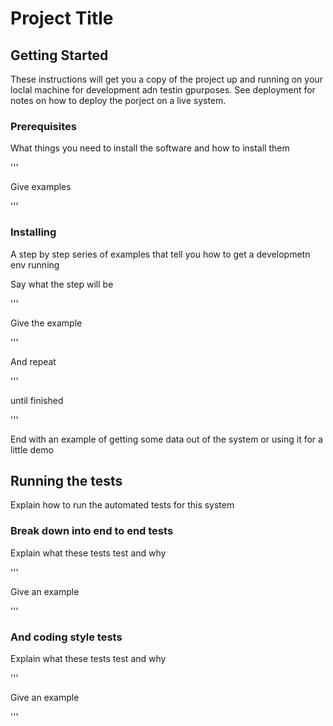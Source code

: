# Project Title

## Getting Started

These instructions will get you a copy of the project up and running on your loclal machine for development adn testin gpurposes. See deployment for notes on how to deploy the porject on a live system.

### Prerequisites

What things you need to install the software and how to install them

'''

Give examples

'''

### Installing

A step by step series of examples that tell you how to get a developmetn env running

Say what the step will be

'''

Give the example

'''

And repeat

'''

until finished

'''

End with an example of getting some data out of the system or using it for a little demo

## Running the tests

Explain how to run the automated tests for this system

### Break down into end to end tests

Explain what these tests test and why

'''

Give an example

'''

### And coding style tests

Explain what these tests test and why

'''

Give an example

'''


